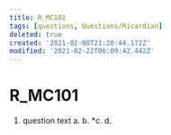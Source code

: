 ```yaml
---
title: R_MC101
tags: [questions, Questions/Ricardian]
deleted: true
created: '2021-02-08T21:20:44.172Z'
modified: '2021-02-22T06:09:42.442Z'
---
```


# R_MC101


1. question text
a.
b.
*c.
d.
